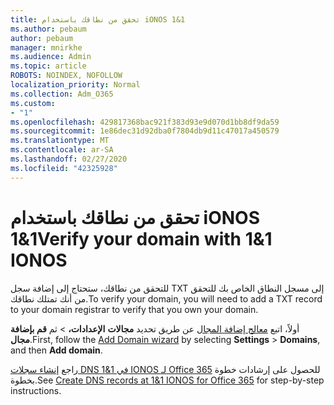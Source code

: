 ```yaml
---
title: تحقق من نطاقك باستخدام iONOS 1&1
ms.author: pebaum
author: pebaum
manager: mnirkhe
ms.audience: Admin
ms.topic: article
ROBOTS: NOINDEX, NOFOLLOW
localization_priority: Normal
ms.collection: Adm_O365
ms.custom:
- "1"
ms.openlocfilehash: 429817368bac921f383d93e9d070d1bb8df9da59
ms.sourcegitcommit: 1e86dec31d92dba0f7804db9d11c47017a450579
ms.translationtype: MT
ms.contentlocale: ar-SA
ms.lasthandoff: 02/27/2020
ms.locfileid: "42325928"
---
```

# <a name="verify-your-domain-with-11-ionos"></a><span data-ttu-id="a6c44-102">تحقق من نطاقك باستخدام iONOS 1&1</span><span class="sxs-lookup"><span data-stu-id="a6c44-102">Verify your domain with 1&1 IONOS</span></span>

<span data-ttu-id="a6c44-103">للتحقق من نطاقك، ستحتاج إلى إضافة سجل TXT إلى مسجل النطاق الخاص بك للتحقق من أنك تمتلك نطاقك.</span><span class="sxs-lookup"><span data-stu-id="a6c44-103">To verify your domain, you will need to add a TXT record to your domain registrar to verify that you own your domain.</span></span> 

<span data-ttu-id="a6c44-104">أولاً، اتبع [معالج إضافة المجال](https://portal.office.com/adminportal/home#/Domains) عن طريق تحديد **مجالات** **الإعدادات،** \> ثم **قم بإضافة مجال**.</span><span class="sxs-lookup"><span data-stu-id="a6c44-104">First, follow the [Add Domain wizard](https://portal.office.com/adminportal/home#/Domains) by selecting **Settings** \> **Domains**, and then **Add domain**.</span></span>
  
<span data-ttu-id="a6c44-105">راجع [إنشاء سجلات DNS في 1&1 IONOS لـ Office 365](https://docs.microsoft.com/microsoft-365/admin/dns/create-dns-records-at-1-1-internet) للحصول على إرشادات خطوة بخطوة.</span><span class="sxs-lookup"><span data-stu-id="a6c44-105">See [Create DNS records at 1&1 IONOS for Office 365](https://docs.microsoft.com/microsoft-365/admin/dns/create-dns-records-at-1-1-internet) for step-by-step instructions.</span></span>